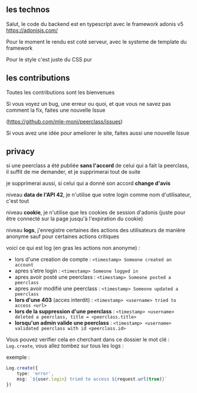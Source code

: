 ## les technos
Salut, le code du backend est en typescript avec le framework adonis v5 https://adonisjs.com/

Pour le moment le rendu est coté serveur, avec le systeme de template du framework

Pour le style c'est juste du CSS pur

## les contributions
Toutes les contributions sont les bienvenues

Si vous voyez un bug, une erreur ou quoi, et que vous ne savez pas comment la fix, faites une nouvelle Issue

(https://github.com/mle-moni/peerclass/issues)

Si vous avez une idée pour ameliorer le site, faites aussi une nouvelle Issue

## privacy
si une peerclass a été publiée **sans l'accord** de celui qui a fait la peerclass, il suffit de me demander, et je supprimerai tout de suite

je supprimerai aussi, si celui qui a donné son accord **change d'avis**

niveau **data de l'API 42**, je n'utilise que votre login comme nom d'utilisateur, c'est tout

niveau **cookie**, je n'utilise que les cookies de session d'adonis (juste pour être connecté sur la page jusqu'à l'expiration du cookie)

niveau **logs**, j'enregistre certaines des actions des utilisateurs de manière anonyme sauf pour certaines actions critiques

voici ce qui est log (en gras les actions non anonyme) :
- lors d'une creation de compte : `<timestamp> Someone created an account`
- apres s'etre login : `<timestamp> Someone logged in`
- apres avoir posté une peerclass : `<timestamp> Someone posted a peerclass`
- apres avoir modifié une peerclass : `<timestamp> Someone updated a peerclass`
- **lors d'une 403** (acces interdit) : `<timestamp> <username> tried to access <url>`
- **lors de la suppression d'une peerclass** : `<timestamp> <username> deleted a peerclass, title = <peerclass.title>`
- **lorsqu'un admin valide une peerclass** : `<timestamp> <username> validated peerclass with id <peerclass.id>`

Vous pouvez verifier cela en cherchant dans ce dossier le mot clé : `Log.create`, vous allez tombez sur tous les logs :

exemple :
```ts
Log.create({
    type: 'error',
    msg: `${user.login} tried to access ${request.url(true)}`
})
```
